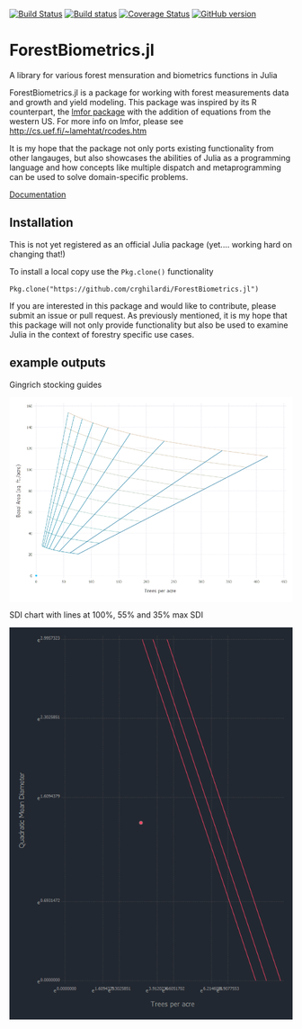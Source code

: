 [![Build Status](https://travis-ci.org/Crghilardi/ForestBiometrics.jl.svg?branch=master)](https://travis-ci.org/Crghilardi/ForestBiometrics.jl)
[![Build status](https://ci.appveyor.com/api/projects/status/ltey9skqhs40let0/branch/master?svg=true)](https://ci.appveyor.com/project/Crghilardi/forestbiometrics-jl/branch/master)
[![Coverage Status](https://coveralls.io/repos/github/Crghilardi/ForestBiometrics.jl/badge.svg?branch=master)](https://coveralls.io/github/Crghilardi/ForestBiometrics.jl?branch=master)
[![GitHub version](https://img.shields.io/github/release/Crghilardi/ForestBiometrics.svg)]()

# ForestBiometrics.jl
A library for various forest mensuration and biometrics functions in Julia


ForestBiometrics.jl is a package for working with forest measurements data and growth and yield modeling.
This package was inspired by its R counterpart, the [lmfor package](https://CRAN.R-project.org/package=lmfor) with the addition of equations from the western US. For more info on lmfor, please see http://cs.uef.fi/~lamehtat/rcodes.htm

It is my hope that the package not only ports existing functionality from other langauges, but also showcases the abilities of Julia as a programming language and how concepts like multiple dispatch and metaprogramming can be used to solve domain-specific problems.

[Documentation](https://crghilardi.github.io/ForestBiometrics.jl/)

## Installation

This is not yet registered as an official Julia package (yet.... working hard on changing that!)

To install a local copy use the `Pkg.clone()` functionality


    Pkg.clone("https://github.com/crghilardi/ForestBiometrics.jl")


If you are interested in this package and would like to contribute, please submit an issue or pull request.
As previously mentioned, it is my hope that this package will not only provide functionality but also be used to examine Julia in the context of forestry specific use cases.


## example outputs

Gingrich stocking guides

<img src="https://raw.githubusercontent.com/Crghilardi/ForestBiometrics.jl/master/examples/Gingrich_plot_example.png" align="middle"  />

SDI chart with lines at 100%, 55% and 35% max SDI

<img src="https://raw.githubusercontent.com/Crghilardi/ForestBiometrics.jl/master/examples/SDI_plot_example.png" align="middle"  />
